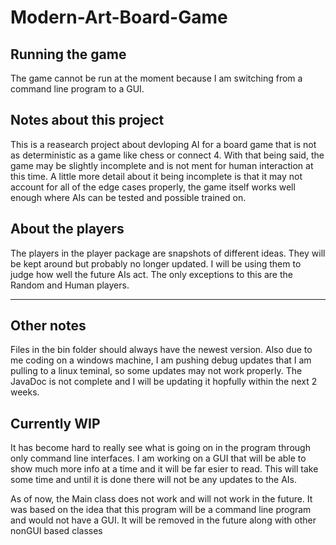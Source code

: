 # Modern-Art-Board-Game
## Running the game
The game cannot be run at the moment because I am switching from a command line program to a GUI.

## Notes about this project
This is a reasearch project about devloping AI for a board game that is not as deterministic as a game like chess or connect 4. With that being said, the game may be slightly incomplete and is not ment for human interaction at this time. A little more detail about it being incomplete is that it may not account for all of the edge cases properly, the game itself works well enough where AIs can be tested and possible trained on.

## About the players
The players in the player package are snapshots of different ideas. They will be kept around but probably no longer updated. I will be using them to judge how well the future AIs act. The only exceptions to this are the Random and Human players.

---

## Other notes
Files in the bin folder should always have the newest version. Also due to me coding on a windows machine, I am pushing debug updates that I am pulling to a linux teminal, so some updates may not work properly. The JavaDoc is not complete and I will be updating it hopfully within the next 2 weeks.

## Currently WIP
It has become hard to really see what is going on in the program through only command line interfaces. I am working on a GUI that will be able to show much more info at a time and it will be far esier to read. This will take some time and until it is done there will not be any updates to the AIs.

As of now, the Main class does not work and will not work in the future. It was based on the idea that this program will be a command line program and would not have a GUI. It will be removed in the future along with other nonGUI based classes
